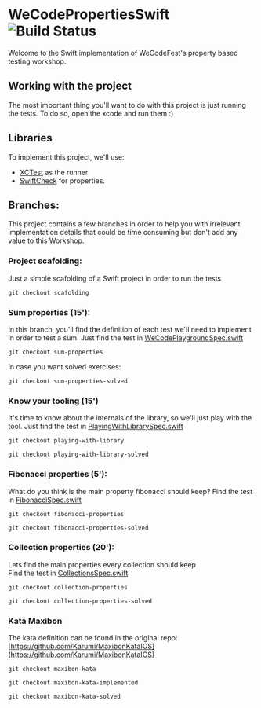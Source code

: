 # WeCodePropertiesSwift ![Build Status](https://travis-ci.org/delr3ves/WeCodePropertiesSwift.svg?branch=master)

Welcome to the Swift implementation of WeCodeFest's property based testing workshop.

## Working with the project

The most important thing you'll want to do with this project is just running the tests. To do so, open the xcode and run them :)
        
## Libraries
To implement this project, we'll use:
* [XCTest](https://developer.apple.com/documentation/xctest) as the runner
* [SwiftCheck](https://github.com/typelift/SwiftCheck/) for properties.


## Branches:

This project contains a few branches in order to help you with irrelevant implementation details that could be time consuming but don't add any value to this Workshop.  

### Project scafolding:
Just a simple scafolding of a Swift project in order to run the tests 

```
git checkout scafolding
```

### Sum properties (15'):
In this branch, you'll find the definition of each test we'll need to implement in order to test a sum. 
Just find the test in [WeCodePlaygroundSpec.swift](./WeCodePropertiesSwiftTests/WeCodePlaygroundSpec.swift)

```
git checkout sum-properties
```
In case you want solved exercises:
```
git checkout sum-properties-solved
```

### Know your tooling (15')
It's time to know about the internals of the library, so we'll just play with the tool.
Just find the test in [PlayingWithLibrarySpec.swift](/WeCodePropertiesSwiftTests/PlayingWithLibrarySpec.swift)

```
git checkout playing-with-library
```

```
git checkout playing-with-library-solved
```

### Fibonacci properties (5'):
What do you think is the main property fibonacci should keep? 
Find the test in [FibonacciSpec.swift](/WeCodePropertiesSwiftTests/FibonacciSpec.swift)

```
git checkout fibonacci-properties
```
```
git checkout fibonacci-properties-solved
```

### Collection properties (20'):
Lets find the main properties every collection should keep  
Find the test in [CollectionsSpec.swift](/WeCodePropertiesSwiftTests/CollectionsSpec.swift)

```
git checkout collection-properties
```
```
git checkout collection-properties-solved
```

### Kata Maxibon 

The kata definition can be found in the original repo: [https://github.com/Karumi/MaxibonKataIOS](https://github.com/Karumi/MaxibonKataIOS) 

```
git checkout maxibon-kata
```
```
git checkout maxibon-kata-implemented
```
```
git checkout maxibon-kata-solved
```

